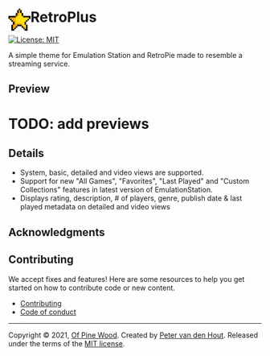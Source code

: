 # RetroPlus <img src="retro-stream-logo-256x256.gif" alt="RetroStream" height="44" align="left" />

[![License: MIT](https://img.shields.io/github/license/ofpinewood/es-theme-retro-plus.svg)](https://github.com/ofpinewood/es-theme-retro-plus/blob/master/LICENSE)

A simple theme for Emulation Station and RetroPie made to resemble a streaming service.

## Preview
# TODO: add previews

## Details
- System, basic, detailed and video views are supported.
- Support for new "All Games", "Favorites", "Last Played" and "Custom Collections" features in latest version of EmulationStation.
- Displays rating, description, # of players, genre, publish date & last played metadata on detailed and video views

## Acknowledgments


## Contributing
We accept fixes and features! Here are some resources to help you get started on how to contribute code or new content.

* [Contributing](https://github.com/ofpinewood/es-theme-retro-plus/blob/master/CONTRIBUTING.md)
* [Code of conduct](https://github.com/ofpinewood/es-theme-retro-plus/blob/master/CODE_OF_CONDUCT.md)

---
Copyright &copy; 2021, [Of Pine Wood](http://ofpinewood.com).
Created by [Peter van den Hout](http://ofpinewood.com).
Released under the terms of the [MIT license](https://github.com/ofpinewood/es-theme-retro-plus/blob/master/LICENSE).
